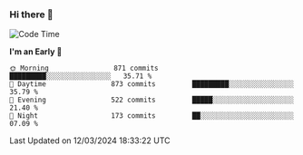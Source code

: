 ### Hi there 👋
<!--START_SECTION:waka-->
![Code Time](http://img.shields.io/badge/Code%20Time-477%20hrs%2027%20mins-blue)

**I'm an Early 🐤** 

```text
🌞 Morning                871 commits         █████████░░░░░░░░░░░░░░░░   35.71 % 
🌆 Daytime                873 commits         █████████░░░░░░░░░░░░░░░░   35.79 % 
🌃 Evening                522 commits         █████░░░░░░░░░░░░░░░░░░░░   21.40 % 
🌙 Night                  173 commits         ██░░░░░░░░░░░░░░░░░░░░░░░   07.09 % 
```



 Last Updated on 12/03/2024 18:33:22 UTC
<!--END_SECTION:waka-->

<!--
**BrianCurliss/BrianCurliss** is a ✨ _special_ ✨ repository because its `README.md` (this file) appears on your GitHub profile.

Here are some ideas to get you started:

- 🔭 I’m currently working on ...
- 🌱 I’m currently learning ...
- 👯 I’m looking to collaborate on ...
- 🤔 I’m looking for help with ...
- 💬 Ask me about ...
- 📫 How to reach me: ...
- 😄 Pronouns: ...
- ⚡ Fun fact: ...
-->
